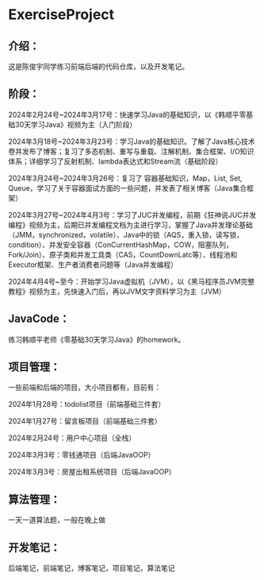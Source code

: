 # ExerciseProject

## 介绍：

这是陈俊宇同学练习前端后端的代码仓库，以及开发笔记。

## 阶段：

2024年2月24号~2024年3月17号：快速学习Java的基础知识，以《韩顺平零基础30天学习Java》视频为主（入门阶段）

2024年3月18号~2024年3月23号：学习Java的基础知识。了解了Java核心技术卷并发布了博客；复习了多态机制、重写与重载、注解机制、集合框架、I/O知识体系；详细学习了反射机制、lambda表达式和Stream流（基础阶段）

2024年3月24号~2024年3月26号：复习了 容器基础知识，Map，List, Set, Queue，学习了关于容器面试方面的一些问题，并发表了相关博客（Java集合框架）

2024年3月27号~2024年4月3号：学习了JUC并发编程，前期《狂神说JUC并发编程》视频为主，后期已并发编程文档为主进行学习，掌握了Java并发理论基础（JMM，synchronized，volatile）、Java中的锁（AQS，重入锁，读写锁，condition）、并发安全容器（ConCurrentHashMap，COW，阻塞队列，Fork/Join）、原子类和并发工具类（CAS，CountDownLatc等）、线程池和Executor框架、生产者消费者问题等（Java并发编程）

2024年4月4号~至今：开始学习Java虚拟机（JVM），以《黑马程序员JVM完整教程》视频为主，先快速入门后，再以JVM文字资料学习为主（JVM）

## JavaCode：

练习韩顺平老师《零基础30天学习Java》的homework。

## 项目管理：

一些前端和后端的项目，大小项目都有，目前有：

2024年1月28号：todolist项目（前端基础三件套）

2024年1月27号：留言板项目（前端基础三件套）

2024年2月24号：用户中心项目（全栈）

2024年3月3号：零钱通项目（后端JavaOOP）

2024年3月3号：房屋出租系统项目（后端JavaOOP）

## 算法管理：

一天一道算法题，一般在晚上做

## 开发笔记：

后端笔记，前端笔记，博客笔记，项目笔记，算法笔记